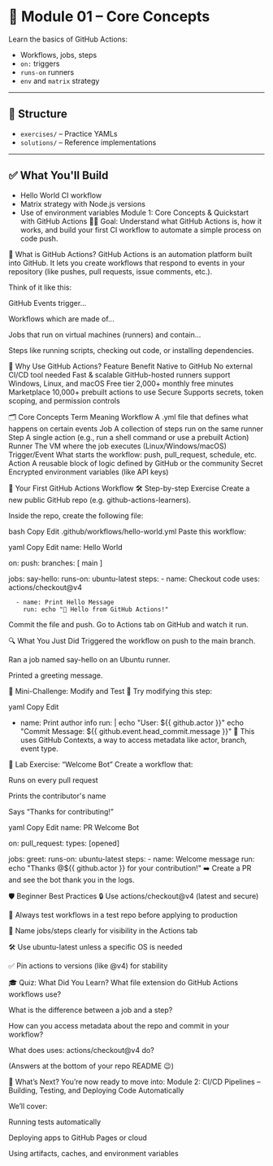 # 🧠 Module 01 – Core Concepts

Learn the basics of GitHub Actions:
- Workflows, jobs, steps
- `on:` triggers
- `runs-on` runners
- `env` and `matrix` strategy

---

## 📂 Structure

- `exercises/` – Practice YAMLs
- `solutions/` – Reference implementations

---

## ✅ What You'll Build

- Hello World CI workflow
- Matrix strategy with Node.js versions
- Use of environment variables
Module 1: Core Concepts & Quickstart with GitHub Actions
👨‍🏫 Goal: Understand what GitHub Actions is, how it works, and build your first CI workflow to automate a simple process on code push.

📌 What is GitHub Actions?
GitHub Actions is an automation platform built into GitHub. It lets you create workflows that respond to events in your repository (like pushes, pull requests, issue comments, etc.).

Think of it like this:

GitHub Events trigger...

Workflows which are made of...

Jobs that run on virtual machines (runners) and contain...

Steps like running scripts, checking out code, or installing dependencies.

🔧 Why Use GitHub Actions?
Feature	Benefit
Native to GitHub	No external CI/CD tool needed
Fast & scalable	GitHub-hosted runners support Windows, Linux, and macOS
Free tier	2,000+ monthly free minutes
Marketplace	10,000+ prebuilt actions to use
Secure	Supports secrets, token scoping, and permission controls

🗂️ Core Concepts
Term	Meaning
Workflow	A .yml file that defines what happens on certain events
Job	A collection of steps run on the same runner
Step	A single action (e.g., run a shell command or use a prebuilt Action)
Runner	The VM where the job executes (Linux/Windows/macOS)
Trigger/Event	What starts the workflow: push, pull_request, schedule, etc.
Action	A reusable block of logic defined by GitHub or the community
Secret	Encrypted environment variables (like API keys)

🚀 Your First GitHub Actions Workflow
🛠️ Step-by-step Exercise
Create a new public GitHub repo (e.g. github-actions-learners).

Inside the repo, create the following file:

bash
Copy
Edit
.github/workflows/hello-world.yml
Paste this workflow:

yaml
Copy
Edit
name: Hello World

on:
  push:
    branches: [ main ]

jobs:
  say-hello:
    runs-on: ubuntu-latest
    steps:
      - name: Checkout code
        uses: actions/checkout@v4

      - name: Print Hello Message
        run: echo "👋 Hello from GitHub Actions!"
Commit the file and push. Go to Actions tab on GitHub and watch it run.

🔍 What You Just Did
Triggered the workflow on push to the main branch.

Ran a job named say-hello on an Ubuntu runner.

Printed a greeting message.

📘 Mini-Challenge: Modify and Test
🔁 Try modifying this step:

yaml
Copy
Edit
- name: Print author info
  run: |
    echo "User: ${{ github.actor }}"
    echo "Commit Message: ${{ github.event.head_commit.message }}"
🧠 This uses GitHub Contexts, a way to access metadata like actor, branch, event type.

🧪 Lab Exercise: “Welcome Bot”
Create a workflow that:

Runs on every pull request

Prints the contributor's name

Says “Thanks for contributing!”

yaml
Copy
Edit
name: PR Welcome Bot

on:
  pull_request:
    types: [opened]

jobs:
  greet:
    runs-on: ubuntu-latest
    steps:
      - name: Welcome message
        run: echo "Thanks @${{ github.actor }} for your contribution!"
➡️ Create a PR and see the bot thank you in the logs.

🛡️ Beginner Best Practices
🔒 Use actions/checkout@v4 (latest and secure)

🧪 Always test workflows in a test repo before applying to production

📎 Name jobs/steps clearly for visibility in the Actions tab

🛠 Use ubuntu-latest unless a specific OS is needed

✅ Pin actions to versions (like @v4) for stability

🎓 Quiz: What Did You Learn?
What file extension do GitHub Actions workflows use?

What is the difference between a job and a step?

How can you access metadata about the repo and commit in your workflow?

What does uses: actions/checkout@v4 do?

(Answers at the bottom of your repo README 😉)

🧭 What’s Next?
You’re now ready to move into:
Module 2: CI/CD Pipelines – Building, Testing, and Deploying Code Automatically

We’ll cover:

Running tests automatically

Deploying apps to GitHub Pages or cloud

Using artifacts, caches, and environment variables



